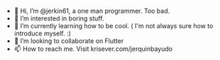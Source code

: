 - 👋 Hi, I’m @jerkin61, a one man programmer. Too bad. 
- 👀 I’m interested in boring stuff.
- 🌱 I’m currently learning how to be cool. ( I'm not always sure how to introduce myself. :)
- 💞️ I’m looking to collaborate on Flutter
- 📫 How to reach me. Visit krisever.com/jerquinbayudo

<!---
jerkin61/jerkin61 is a ✨ special ✨ repository because its `README.md` (this file) appears on your GitHub profile.
You can click the Preview link to take a look at your changes.
--->
